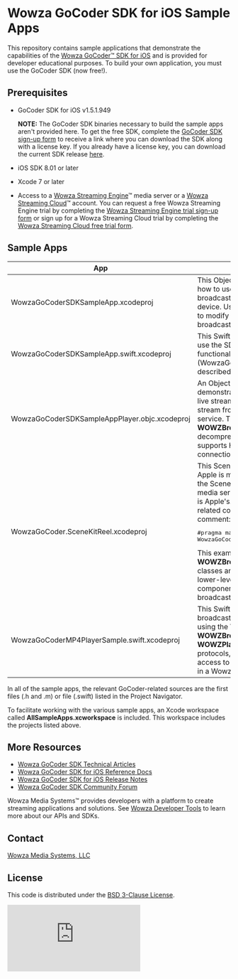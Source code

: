 # Wowza GoCoder SDK for iOS Sample Apps
This repository contains sample applications that demonstrate the capabilities of the [Wowza GoCoder™ SDK for iOS](https://www.wowza.com/products/gocoder/sdk) and is provided for developer educational purposes. To build your own application, you must use the GoCoder SDK (now free!).

## Prerequisites
- GoCoder SDK for iOS v1.5.1.949

     **NOTE:** The GoCoder SDK binaries necessary to build the sample apps aren't provided here. To get the free SDK, complete the [GoCoder SDK sign-up form](https://www.wowza.com/products/gocoder/sdk/license) to receive a link where you can download the SDK along with a license key. If you already have a license key, you can download the current SDK release [here](https://www.wowza.com/pricing/installer#gocodersdk-downloads).

- iOS SDK 8.01 or later
- Xcode 7 or later
- Access to a [Wowza Streaming Engine](https://www.wowza.com/products/streaming-engine)™ media server or a [Wowza Streaming Cloud](https://www.wowza.com/products/streaming-cloud)™ account. You can request a free Wowza Streaming Engine trial by completing the [Wowza Streaming Engine trial sign-up form](https://www.wowza.com/pricing/trial) or sign up for a Wowza Streaming Cloud trial by completing the [Wowza Streaming Cloud free trial form](https://www.wowza.com/pricing/cloud-free-trial).

## Sample Apps
| App  | Description  |
| ------------- | ------------- |
| WowzaGoCoderSDKSampleApp.xcodeproj  | This Objective-C application demonstrates how to use the GoCoder SDK to capture and broadcast video using internal cameras on a device. Use the Settings screen in the app to modify various video, audio, capture, and broadcast settings.  |
| WowzaGoCoderSDKSampleApp.swift.xcodeproj  | This Swift application demonstrates how to use the SDK. It shares the same functionality as the Objective-C application (WowzaGoCoderSDKSampleApp.xcodeproj) described above.  |
| WowzaGoCoderSDKSampleAppPlayer.objc.xcodeproj  | An Objective-C application that demonstrates how to use the SDK to play a live stream, including an ultra low latency stream from the Wowza Streaming Cloud™ service. This application uses **WOWZBroadcast** and **WOWZPlayer**, which decompresses audio and video, and supports HLS fallback when the primary connection fails.  |
| WowzaGoCoder.SceneKitReel.xcodeproj  | This SceneKitReel sample application from Apple is modified to support broadcasting the SceneKit app's frame buffer to Wowza media servers. Most of the code in this app is Apple's. To see the Wowza GoCoder-related code, look for the following comment:<pre>#pragma mark - WowzaGoCoder</pre>This example uses the **WOWZBroadcast**, **WOWZBroadcastComponent**, and related classes and protocols, which provide lower-level access to the various components involved in a Wowza streaming broadcast.  |
| WowzaGoCoderMP4PlayerSample.swift.xcodeproj  | This Swift application demonstrates how to broadcast the frames from a local MP4 file using the **WOWZBroadcast**, **WOWZBroadcastComponent**, **WOWZPlayer**, and related classes and protocols, which provide lower-level access to the various components involved in a Wowza streaming broadcast.  |

In all of the sample apps, the relevant GoCoder-related sources are the first files (.h and .m) or file (.swift) listed in the Project Navigator.

To facilitate working with the various sample apps, an Xcode workspace called **AllSampleApps.xcworkspace** is included. This workspace includes the projects listed above.

## More Resources
- [Wowza GoCoder SDK Technical Articles](https://www.wowza.com/docs/wowza-gocoder-sdk)
- [Wowza GoCoder SDK for iOS Reference Docs](https://www.wowza.com/resources/gocodersdk/docs/api-reference-ios/)
- [Wowza GoCoder SDK for iOS Release Notes](https://www.wowza.com/docs/wowza-gocoder-sdk-release-notes-for-ios)
- [Wowza GoCoder SDK Community Forum](https://www.wowza.com/community/spaces/36/wowza-gocoder-sdk.html)

Wowza Media Systems™ provides developers with a platform to create streaming applications and solutions. See [Wowza Developer Tools](https://www.wowza.com/resources/developers) to learn more about our APIs and SDKs.

## Contact
[Wowza Media Systems, LLC](https://www.wowza.com/contact)

## License
This code is distributed under the [BSD 3-Clause License](https://github.com/WowzaMediaSystems/gocoder-sdk-samples-ios/blob/master/LICENSE.txt).

![alt tag](http://wowzalogs.com/stats/githubimage.php?plugin=gocoder-sdk-samples-ios)
